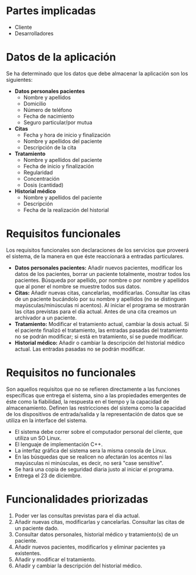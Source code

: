 # Partes implicadas
* Cliente
* Desarrolladores

# Datos de la aplicación
Se ha determinado que los datos que debe almacenar la aplicación son los siguientes:
* **Datos personales pacientes**
    * Nombre y apellidos
    * Domicilio
    * Número de teléfono
    * Fecha de nacimiento
    * Seguro particular/por mutua
* **Citas**
    * Fecha y hora de inicio y finalización
    * Nombre y apellidos del paciente
    * Descripción de la cita
* **Tratamiento**
    * Nombre y apellidos del paciente
    * Fecha de inicio y finalización  
    * Regularidad
    * Concentración
    * Dosis (cantidad)
* **Historial médico**
    * Nombre y apellidos del paciente
    * Descripción
    * Fecha de la realización del historial


# Requisitos funcionales
Los requisitos funcionales son declaraciones de los servicios que proveerá el sistema, de la manera en que éste reaccionará a entradas particulares.
* **Datos personales pacientes:** Añadir nuevos pacientes, modificar los datos de los pacientes, borrar un paciente totalmente, mostrar todos los pacientes. Búsqueda por apellido, por nombre o por nombre y apellidos que al poner el nombre se muestre todos sus datos.
* **Citas:** Añadir nuevas citas, cancelarlas, modificarlas. Consultar las citas de un paciente bucándolo por su nombre y apellidos (no se distinguen mayúsculas/minúsculas ni acentos). Al iniciar el programa se mostrarán las citas previstas para el día actual. Antes de una cita creamos un archivador a un paciente.
* **Tratamiento:** Modificar el tratamiento actual, cambiar la dosis actual. Si el paciente finalizó el tratamiento, las entradas pasadas del tratamiento no se podrán modificar; si está en tratamiento, sí se puede modificar.
* **Historial médico:** Añadir o cambiar la descripción del historial médico actual. Las entradas pasadas no se podrán modificar.


# Requisitos no funcionales
Son aquellos requisitos que no se refieren directamente a las funciones específicas que entrega el sistema, sino a las propiedades emergentes de éste como la fiabilidad, la respuesta en el tiempo y la capacidad de almacenamiento. Definen las restricciones del sistema como la capacidad de los dispositivos de entrada/salida y la representación de datos que se utiliza en la interface del sistema.
* El sistema debe correr sobre el computador personal del cliente, que utiliza un SO Linux.
* El lenguaje de implementación C++.
* La interfaz gráfica del sistema sera la misma consola de Linux.
* En las búsquedas que se realicen no afectarán los acentos ni las mayúsculas ni minúsculas, es decir, no será "case sensitive".
* Se hará una copia de seguridad diaria justo al iniciar el programa.
* Entrega el 23 de diciembre.


# Funcionalidades priorizadas
1. Poder ver las consultas previstas para el día actual.
2. Añadir nuevas citas, modificarlas y cancelarlas. Consultar las citas de un paciente dado.
3. Consultar datos personales, historial médico y tratamiento(s) de un paciente.
4. Añadir nuevos pacientes, modificarlos y eliminar pacientes ya existentes.
5. Añadir y modificar el tratamiento.
6. Añadir y cambiar la descripción del historial médico.



